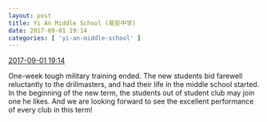 ```yaml
---
layout: post
title: Yi An Middle School (易安中学)
date: 2017-09-01 19:14
categories: [ 'yi-an-middle-school' ]
---
```


<div class="weibo-info">
  <a href="http://weibo.com/6074218720/FjP8JrESv">2017-09-01 19:14</a>
</div>

One-week tough military training ended. The new students bid farewell reluctantly to the drillmasters, and had their life in the middle school started. In the beginning of the new term, the students out of student club may join one he likes. And we are looking forward to see the excellent performance of every club in this term!
